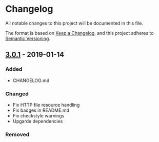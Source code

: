 # Changelog

All notable changes to this project will be documented in this file.

The format is based on [Keep a Changelog](https://keepachangelog.com/en/1.0.0/),
and this project adheres to [Semantic Versioning](https://semver.org/spec/v2.0.0.html).

## [3.0.1](https://github.com/dbmdz/digitalcollections-commons/releases/tag/3.0.1) - 2019-01-14
### Added
- CHANGELOG.md

### Changed
- Fix HTTP file resource handling
- Fix badges in README.md
- Fix checkstyle warnings
- Upgarde dependencies

### Removed